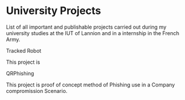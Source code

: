# University Projects
List of all important and publishable projects carried out during my university studies at the IUT of Lannion and in a internship in the French Army.

Tracked Robot

This project is


QRPhishing

This project is proof of concept method of Phishing use in a Company compromission Scenario.
